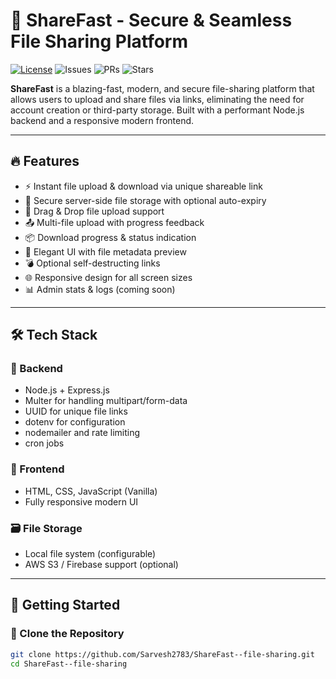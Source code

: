 # 🚀 ShareFast - Secure & Seamless File Sharing Platform

[![License](https://img.shields.io/github/license/Sarvesh2783/ShareFast--file-sharing)](LICENSE)
![Issues](https://img.shields.io/github/issues/Sarvesh2783/ShareFast--file-sharing)
![PRs](https://img.shields.io/github/issues-pr/Sarvesh2783/ShareFast--file-sharing)
![Stars](https://img.shields.io/github/stars/Sarvesh2783/ShareFast--file-sharing?style=social)

**ShareFast** is a blazing-fast, modern, and secure file-sharing platform that allows users to upload and share files via links, eliminating the need for account creation or third-party storage. Built with a performant Node.js backend and a responsive modern frontend.

---

## 🔥 Features

- ⚡ Instant file upload & download via unique shareable link  
- 🔐 Secure server-side file storage with optional auto-expiry  
- 📁 Drag & Drop file upload support  
- 📤 Multi-file upload with progress feedback  
- 📦 Download progress & status indication  
- 🧾 Elegant UI with file metadata preview  
- 💣 Optional self-destructing links  
- 🌐 Responsive design for all screen sizes  
- 📊 Admin stats & logs (coming soon)  

---

## 🛠️ Tech Stack

### 🧠 Backend
- Node.js + Express.js
- Multer for handling multipart/form-data
- UUID for unique file links
- dotenv for configuration
- nodemailer and rate limiting
- cron jobs

### 🎨 Frontend
- HTML, CSS, JavaScript (Vanilla)
- Fully responsive modern UI

### 🗃️ File Storage
- Local file system (configurable)
- AWS S3 / Firebase support (optional)

---

## 🚀 Getting Started

### 🔁 Clone the Repository

```bash
git clone https://github.com/Sarvesh2783/ShareFast--file-sharing.git
cd ShareFast--file-sharing
